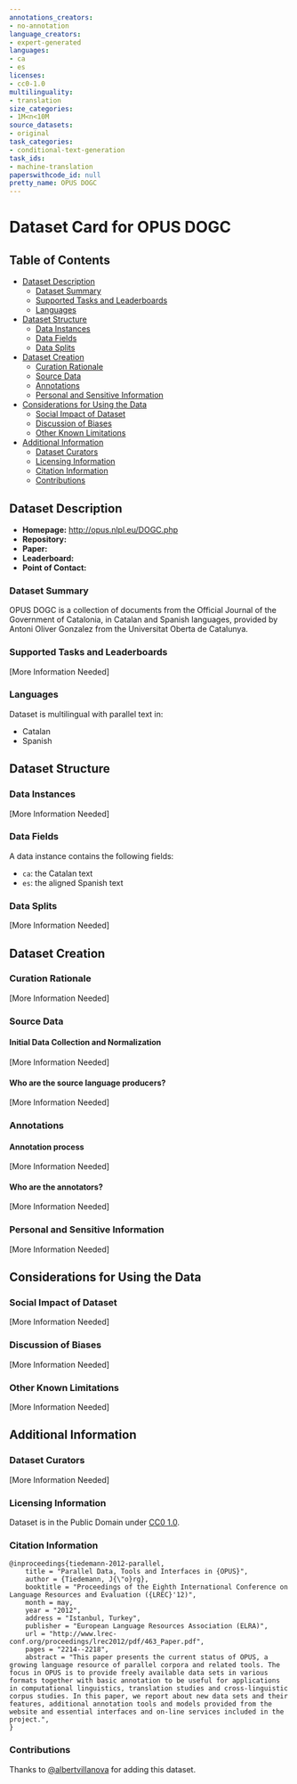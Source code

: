 ```yaml
---
annotations_creators:
- no-annotation
language_creators:
- expert-generated
languages:
- ca
- es
licenses:
- cc0-1.0
multilinguality:
- translation
size_categories:
- 1M<n<10M
source_datasets:
- original
task_categories:
- conditional-text-generation
task_ids:
- machine-translation
paperswithcode_id: null
pretty_name: OPUS DOGC
---
```


# Dataset Card for OPUS DOGC

## Table of Contents
- [Dataset Description](#dataset-description)
  - [Dataset Summary](#dataset-summary)
  - [Supported Tasks and Leaderboards](#supported-tasks-and-leaderboards)
  - [Languages](#languages)
- [Dataset Structure](#dataset-structure)
  - [Data Instances](#data-instances)
  - [Data Fields](#data-fields)
  - [Data Splits](#data-splits)
- [Dataset Creation](#dataset-creation)
  - [Curation Rationale](#curation-rationale)
  - [Source Data](#source-data)
  - [Annotations](#annotations)
  - [Personal and Sensitive Information](#personal-and-sensitive-information)
- [Considerations for Using the Data](#considerations-for-using-the-data)
  - [Social Impact of Dataset](#social-impact-of-dataset)
  - [Discussion of Biases](#discussion-of-biases)
  - [Other Known Limitations](#other-known-limitations)
- [Additional Information](#additional-information)
  - [Dataset Curators](#dataset-curators)
  - [Licensing Information](#licensing-information)
  - [Citation Information](#citation-information)
  - [Contributions](#contributions)

## Dataset Description

- **Homepage:** http://opus.nlpl.eu/DOGC.php
- **Repository:**
- **Paper:**
- **Leaderboard:**
- **Point of Contact:**

### Dataset Summary

OPUS DOGC is a collection of documents from the Official Journal of the Government of Catalonia, in Catalan and Spanish languages, provided by Antoni Oliver Gonzalez from the Universitat Oberta de Catalunya.

### Supported Tasks and Leaderboards

[More Information Needed]

### Languages

Dataset is multilingual with parallel text in:
- Catalan
- Spanish

## Dataset Structure

### Data Instances

[More Information Needed]

### Data Fields

A data instance contains the following fields:
- `ca`: the Catalan text
- `es`: the aligned Spanish text

### Data Splits

[More Information Needed]

## Dataset Creation

### Curation Rationale

[More Information Needed]

### Source Data

#### Initial Data Collection and Normalization

[More Information Needed]

#### Who are the source language producers?

[More Information Needed]

### Annotations

#### Annotation process

[More Information Needed]

#### Who are the annotators?

[More Information Needed]

### Personal and Sensitive Information

[More Information Needed]

## Considerations for Using the Data

### Social Impact of Dataset

[More Information Needed]

### Discussion of Biases

[More Information Needed]

### Other Known Limitations

[More Information Needed]

## Additional Information

### Dataset Curators

[More Information Needed]

### Licensing Information

Dataset is in the Public Domain under [CC0 1.0](https://creativecommons.org/publicdomain/zero/1.0/).

### Citation Information

```
@inproceedings{tiedemann-2012-parallel,
    title = "Parallel Data, Tools and Interfaces in {OPUS}",
    author = {Tiedemann, J{\"o}rg},
    booktitle = "Proceedings of the Eighth International Conference on Language Resources and Evaluation ({LREC}'12)",
    month = may,
    year = "2012",
    address = "Istanbul, Turkey",
    publisher = "European Language Resources Association (ELRA)",
    url = "http://www.lrec-conf.org/proceedings/lrec2012/pdf/463_Paper.pdf",
    pages = "2214--2218",
    abstract = "This paper presents the current status of OPUS, a growing language resource of parallel corpora and related tools. The focus in OPUS is to provide freely available data sets in various formats together with basic annotation to be useful for applications in computational linguistics, translation studies and cross-linguistic corpus studies. In this paper, we report about new data sets and their features, additional annotation tools and models provided from the website and essential interfaces and on-line services included in the project.",
}
```

### Contributions

Thanks to [@albertvillanova](https://github.com/albertvillanova) for adding this dataset.
